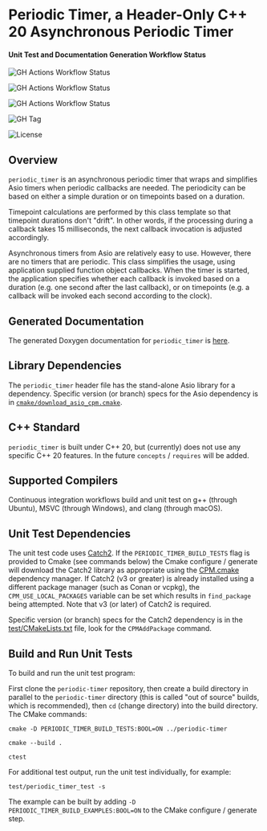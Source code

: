 # Periodic Timer, a Header-Only C++ 20 Asynchronous Periodic Timer

#### Unit Test and Documentation Generation Workflow Status

![GH Actions Workflow Status](https://img.shields.io/github/actions/workflow/status/connectivecpp/periodic-timer/build_run_unit_test_cmake.yml?branch=main&label=GH%20Actions%20build,%20unit%20tests%20on%20main)

![GH Actions Workflow Status](https://img.shields.io/github/actions/workflow/status/connectivecpp/periodic-timer/build_run_unit_test_cmake.yml?branch=develop&label=GH%20Actions%20build,%20unit%20tests%20on%20develop)

![GH Actions Workflow Status](https://img.shields.io/github/actions/workflow/status/connectivecpp/periodic-timer/gen_docs.yml?branch=main&label=GH%20Actions%20generate%20docs)

![GH Tag](https://img.shields.io/github/v/tag/connectivecpp/periodic-timer?label=GH%20tag)

![License](https://img.shields.io/badge/License-Boost%201.0-blue)

## Overview

`periodic_timer` is an asynchronous periodic timer that wraps and simplifies Asio timers when periodic callbacks are needed. The periodicity can be based on either a simple duration or on timepoints based on a duration.

Timepoint calculations are performed by this class template so that timepoint durations don't "drift". In other words, if the processing during a callback takes 15 milliseconds, the next callback invocation is adjusted accordingly.

Asynchronous timers from Asio are relatively easy to use. However, there are no timers that are periodic. This class simplifies the usage, using application supplied function object callbacks. When the timer is started, the application specifies whether each callback is invoked based on a duration (e.g. one second after the last callback), or on timepoints (e.g. a callback will be invoked each second according to the clock).

## Generated Documentation

The generated Doxygen documentation for `periodic_timer` is [here](https://connectivecpp.github.io/periodic-timer/).

## Library Dependencies

The `periodic_timer` header file has the stand-alone Asio library for a dependency. Specific version (or branch) specs for the Asio dependency is in [`cmake/download_asio_cpm.cmake`](cmake/download_asio_cpm.cmake).

## C++ Standard

`periodic_timer` is built under C++ 20, but (currently) does not use any specific C++ 20 features. In the future `concepts` / `requires` will be added.

## Supported Compilers

Continuous integration workflows build and unit test on g++ (through Ubuntu), MSVC (through Windows), and clang (through macOS).

## Unit Test Dependencies

The unit test code uses [Catch2](https://github.com/catchorg/Catch2). If the `PERIODIC_TIMER_BUILD_TESTS` flag is provided to Cmake (see commands below) the Cmake configure / generate will download the Catch2 library as appropriate using the [CPM.cmake](https://github.com/cpm-cmake/CPM.cmake) dependency manager. If Catch2 (v3 or greater) is already installed using a different package manager (such as Conan or vcpkg), the `CPM_USE_LOCAL_PACKAGES` variable can be set which results in `find_package` being attempted. Note that v3 (or later) of Catch2 is required.

Specific version (or branch) specs for the Catch2 dependency is in the [test/CMakeLists.txt](test/CMakeLists.txt) file, look for the `CPMAddPackage` command.

## Build and Run Unit Tests

To build and run the unit test program:

First clone the `periodic-timer` repository, then create a build directory in parallel to the `periodic-timer` directory (this is called "out of source" builds, which is recommended), then `cd` (change directory) into the build directory. The CMake commands:

```
cmake -D PERIODIC_TIMER_BUILD_TESTS:BOOL=ON ../periodic-timer

cmake --build .

ctest
```

For additional test output, run the unit test individually, for example:

```
test/periodic_timer_test -s
```

The example can be built by adding `-D PERIODIC_TIMER_BUILD_EXAMPLES:BOOL=ON` to the CMake configure / generate step.

